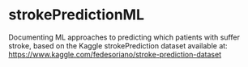 # strokePredictionML
 Documenting ML approaches to predicting which patients with suffer stroke, based on the Kaggle strokePrediction dataset available at: https://www.kaggle.com/fedesoriano/stroke-prediction-dataset

